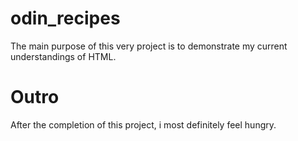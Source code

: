 # odin_recipes
The main purpose of this very project is to demonstrate my current understandings of HTML.
# Outro
After the completion of this project, i most definitely feel hungry.

